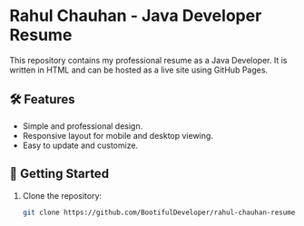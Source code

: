 # Rahul Chauhan - Java Developer Resume

This repository contains my professional resume as a Java Developer. It is written in HTML and can be hosted as a live site using GitHub Pages.

## 🛠 Features
- Simple and professional design.
- Responsive layout for mobile and desktop viewing.
- Easy to update and customize.

## 🚀 Getting Started
1. Clone the repository:
   ```bash
   git clone https://github.com/BootifulDeveloper/rahul-chauhan-resume.git
